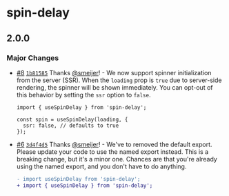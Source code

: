# spin-delay

## 2.0.0

### Major Changes

- [#8](https://github.com/smeijer/spin-delay/pull/8) [`1b81585`](https://github.com/smeijer/spin-delay/commit/1b815854e454e2d10357f2dd586370ef9de44b4d) Thanks [@smeijer](https://github.com/smeijer)! - We now support spinner initialization from the server (SSR). When the `loading` prop is `true` due to server-side rendering, the spinner will be shown immediately. You can opt-out of this behavior by setting the `ssr` option to `false`.

  ```tsx
  import { useSpinDelay } from 'spin-delay';

  const spin = useSpinDelay(loading, {
    ssr: false, // defaults to true
  });
  ```

- [#6](https://github.com/smeijer/spin-delay/pull/6) [`3d4f4d5`](https://github.com/smeijer/spin-delay/commit/3d4f4d51db5c3e0b9a301ff5ada5e9efbe5fd35a) Thanks [@smeijer](https://github.com/smeijer)! - We've to removed the default export. Please update your code to use the named
  export instead. This is a breaking change, but it's a minor one. Chances are
  that you're already using the named export, and you don't have to do anything.

  ```diff
  - import useSpinDelay from 'spin-delay';
  + import { useSpinDelay } from 'spin-delay';
  ```
